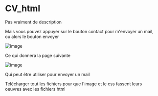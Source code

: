 # CV_html
Pas vraiment de description


Mais vous pouvez appuyer sur le bouton contact pour m'envoyer un mail, ou alors le bouton envoyer

![image](https://user-images.githubusercontent.com/64131206/158371648-64b7615a-554f-4f06-8b1b-ce03e6c873ea.png)

Ce qui donnera la page suivante

![image](https://user-images.githubusercontent.com/64131206/158371754-93d93ab4-fc11-4504-8e2a-04db93f84180.png)

Qui peut être utiliser pour envoyer un mail

Télécharger tout les fichiers pour que l'image et le css fassent leurs oeuvres avec les fichiers html
